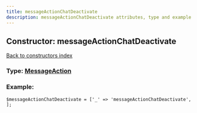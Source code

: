 ```yaml
---
title: messageActionChatDeactivate
description: messageActionChatDeactivate attributes, type and example
---
```

## Constructor: messageActionChatDeactivate  
[Back to constructors index](index.md)






### Type: [MessageAction](../types/MessageAction.md)


### Example:

```
$messageActionChatDeactivate = ['_' => 'messageActionChatDeactivate', ];
```  

